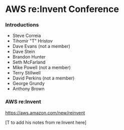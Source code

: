 AWS re:Invent Conference
========================

### Introductions
  * Steve Correia
  * Tihomir "T" Hristov
  * Dave Evans (not a member)
  * Dave Stein
  * Brandon Hunter
  * Seth McFarland
  * Mike Powell (not a member)
  * Terry Stillwell
  * David Perkins (not a member)
  * George Grundy
  * Anthony Brown

### AWS re:Invent
  
  https://aws.amazon.com/new/reinvent


[T to add his notes from re:Invent here]
